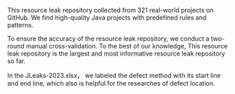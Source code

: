 This resource leak repository collected from 321 real-world projects on GitHub. We find high-quality Java projects with predefined rules and patterns.

To ensure the accuracy of the resource leak repository, we conduct a two-round manual cross-validation. To the best of our knowledge, This resource leak repository is the largest and most informative resource leak repository so far.

In the JLeaks-2023.xlsx， we labeled the defect method with its start line and end line, which also is helpful for the researches of defect location.
